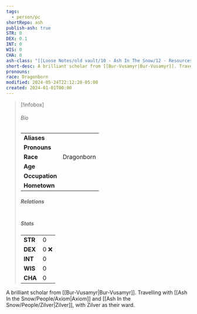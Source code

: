 ```yaml
---  
tags:  
  - person/pc  
shortRepo: ash  
publish-ash: true  
STR: 0  
DEX: 0.1  
INT: 0  
WIS: 0  
CHA: 0  
ash-class: "[[Loose Notes/old vault/10 - Ash In The Snow/12 - Resources/12.01 - SRD/Wizard|Wizard]] (Archivist)"  
short-desc: A brilliant scholar from [[Bur-Vusamyr|Bur-Vusamyr]]. Travelling with [[Ash In the Snow/People/Axiom|Axiom]] and [[Ash In the Snow/People/Zilver|Zilver]], with Zilver as their ward.  
pronouns:   
race: Dragonborn  
modified: 2024-05-24T22:12:20-05:00  
created: 2024-01-01T00:00  
---  
```

  
> [!infobox]  
> ###### Bio  
> |                |                  |  
> | -------------- | ---------------- |  
> |**Aliases**     |                 |  
> |**Pronouns**    |            |  
> |**Race**        | Dragonborn            |  
> |**Age**         |             |  
> |**Occupation**  |         |  
> |**Hometown**||  
>   
> ##### Relations  
> |                |                           |  
> | -------------- | ------------------------- |  
>   
> ##### Stats  
> |      |      |  
> | ---- | ---- |  
> | **STR**  | 0     |  
> | **DEX**  | 0 ❌   |  
> | **INT**  | 0     |  
> | **WIS**  | 0     |  
> | **CHA**  | 0     |  
  
A brilliant scholar from [[Bur-Vusamyr|Bur-Vusamyr]]. Travelling with [[Ash In the Snow/People/Axiom|Axiom]] and [[Ash In the Snow/People/Zilver|Zilver]], with Zilver as their ward.  
  
  
  
 